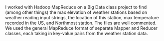 I worked with Hadoop MapReduce on a Big Data class project to find (among other things) the max elevation of weather stations based on weather reading input strings, the location of this station, max temperature recorded in the US, and Northmost station. The files are well commented.
We used the general MapReduce format of separate Mapper and Reducer classes, each taking in key-value pairs from the weather station data.